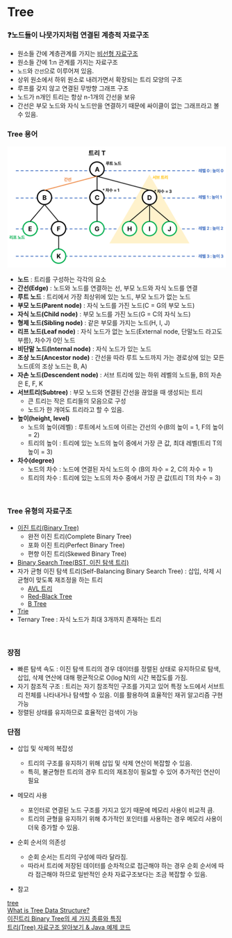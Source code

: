 # Tree
### ❓노드들이 나뭇가지처럼 연결된 계층적 자료구조

- 원소들 간에 계층관계를 가지는 <u>비선형 자료구조</u>
- 원소들 간에 1:n 관계를 가지는 자료구조
- `노드`와 `간선`으로 이루어져 있음.
- 상위 원소에서 하위 원소로 내려가면서 확장되는 트리 모양의 구조
- 루프를 갖지 않고 연결된 무방향 그래프 구조
- 노드가 n개인 트리는 항상 n-1개의 간선을 보유
- 간선은 부모 노드와 자식 노드만을 연결하기 때문에 싸이클이 없는 그래프라고 볼 수 있음.

### Tree 용어

<img src="./img/Tree_basic.png" width="700">

- **노드** : 트리를 구성하는 각각의 요소
- **간선(Edge)** : 노드와 노드를 연결하는 선, 부모 노드와 자식 노드를 연결
- **루트 노드** : 트리에서 가장 최상위에 있는 노드, 부모 노드가 없는 노드
- **부모 노드(Parent node)** : 자식 노드를 가진 노드(C = G의 부모 노드)
- **자식 노드(Child node)** : 부모 노드를 가진 노드(G = C의 자식 노드)
- **형제 노드(Sibling node)** : 같은 부모를 가지는 노드(H, I, J)
- **리프 노드(Leaf node)** : 자식 노드가 없는 노드(External node, 단말노드 라고도 부름), 차수가 0인 노드
- **비단말 노드(Internal node)** : 자식 노드가 있는 노드
- **조상 노드(Ancestor node)** : 간선을 따라 루트 노드까지 가는 경로상에 있는 모든 노드(E의 조상 노드는 B, A)
- **자손 노드(Descendent node)** : 서브 트리에 있는 하위 레벨의 노드들, B의 자손은 E, F, K
- **서브트리(Subtree)** : 부모 노드와 연결된 간선을 끊었을 때 생성되는 트리
    - 큰 트리는 작은 트리들의 모음으로 구성
    - 노드가 한 개여도 트리라고 할 수 있음.
- **높이(height, level)**
    - 노드의 높이(레벨) : 루트에서 노드에 이르는 간선의 수(B의 높이 = 1, F의 높이 = 2)
    - 트리의 높이 : 트리에 있는 노드의 높이 중에서 가장 큰 값, 최대 레벨(트리 T의 높이 = 3)
- **차수(degree)**
    - 노드의 차수 : 노드에 연결된 자식 노드의 수 (B의 차수 = 2, C의 차수 = 1)
    - 트리의 차수 : 트리에 있는 노드의 차수 중에서 가장 큰 값(트리 T의 차수 = 3)

</br>

### Tree 유형의 자료구조
- [이진 트리(Binary Tree)](./BinaryTree.md)
    - 완전 이진 트리(Complete Binary Tree)
    - 포화 이진 트리(Perfect Binary Tree)
    - 편향 이진 트리(Skewed Binary Tree)
- [Binary Search Tree(BST, 이진 탐색 트리)](./BinarySearchTree.md)
- 자가 균형 이진 탐색 트리(Self-Balancing Binary Search Tree) : 삽입, 삭제 시 균형이 맞도록 재조정을 하는 트리
    - [AVL 트리](./AVL_Tree.md)
    - [Red-Black Tree](./RedBlackTree.md)
    - [B Tree](./B-Tree.md)
- [Trie](./Trie.md)
- Ternary Tree : 자식 노드가 최대 3개까지 존재하는 트리

</br>

### 장점
- 빠른 탐색 속도 : 이진 탐색 트리의 경우 데이터를 정렬된 상태로 유지하므로 탐색, 삽입, 삭제 연산에 대해 평균적으로 O(log N)의 시간 복잡도를 가짐.
- 자기 참조적 구조 : 트리는 자기 참조적인 구조를 가지고 있어 특정 노드에서 서브트리 전체를 나타내거나 탐색할 수 있음. 이를 활용하여 효율적인 재귀 알고리즘 구현 가능
- 정렬된 상태를 유지하므로 효율적인 검색이 가능

### 단점
- 삽입 및 삭제의 복잡성
    - 트리의 구조를 유지하기 위해 삽입 및 삭제 연산이 복잡할 수 있음.
    - 특히, 불균형한 트리의 경우 트리의 재조정이 필요할 수 있어 추가적인 연산이 필요
- 메모리 사용
    - 포인터로 연결된 노드 구조를 가지고 있기 때문에 메모리 사용이 비교적 큼.
    - 트리의 균형을 유지하기 위해 추가적인 포인터를 사용하는 경우 메모리 사용이 더욱 증가할 수 있음.
- 순회 순서의 의존성
    - 순회 순서는 트리의 구성에 따라 달라짐.
    - 따라서 트리에 저장된 데이터를 순차적으로 접근해야 하는 경우 순회 순서에 따라 접근해야 하므로 일반적인 순차 자료구조보다는 조금 복잡할 수 있음.

- 참고

[tree](https://www.javatpoint.com/tree)   
[What is Tree Data Structure?](https://www.geeksforgeeks.org/tree-data-structure/)   
[이진트리 Binary Tree의 세 가지 종류와 특징](https://velog.io/@vermonter/Data-Structure-%EC%9D%B4%EC%A7%84-%ED%8A%B8%EB%A6%ACBinary-Tree%EC%9D%98-%EC%84%B8-%EA%B0%80%EC%A7%80-%EC%A2%85%EB%A5%98%EC%99%80-%ED%8A%B9%EC%A7%95)   
[트리(Tree) 자료구조 알아보기 & Java 예제 코드](https://hoehen-flug.tistory.com/34)
